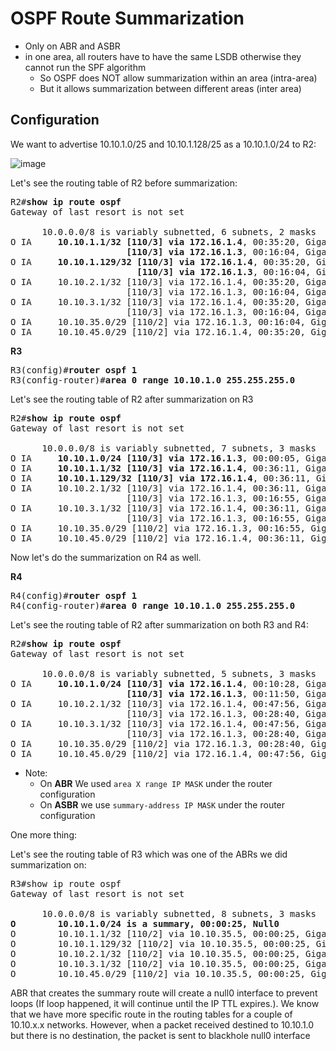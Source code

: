 # OSPF Route Summarization

* Only on ABR and ASBR
* in one area, all routers have to have the same LSDB otherwise they cannot run the SPF algorithm
  * So OSPF does NOT allow summarization within an area (intra-area)
  * But it allows summarization between different areas (inter area)

## Configuration

We want to advertise 10.10.1.0/25 and 10.10.1.128/25 as a 10.10.1.0/24 to R2:

![image](https://user-images.githubusercontent.com/31813625/33813525-57121496-ddf2-11e7-84aa-22e7ea668b53.png)

Let's see the routing table of R2 before summarization:
<pre>
R2#<b>show ip route ospf</b>
Gateway of last resort is not set

      10.0.0.0/8 is variably subnetted, 6 subnets, 2 masks
O IA     <b>10.10.1.1/32 [110/3] via 172.16.1.4</b>, 00:35:20, GigabitEthernet0/0
                      <b>[110/3] via 172.16.1.3</b>, 00:16:04, GigabitEthernet0/0
O IA     <b>10.10.1.129/32 [110/3] via 172.16.1.4</b>, 00:35:20, GigabitEthernet0/0
                        <b>[110/3] via 172.16.1.3</b>, 00:16:04, GigabitEthernet0/0
O IA     10.10.2.1/32 [110/3] via 172.16.1.4, 00:35:20, GigabitEthernet0/0
                      [110/3] via 172.16.1.3, 00:16:04, GigabitEthernet0/0
O IA     10.10.3.1/32 [110/3] via 172.16.1.4, 00:35:20, GigabitEthernet0/0
                      [110/3] via 172.16.1.3, 00:16:04, GigabitEthernet0/0
O IA     10.10.35.0/29 [110/2] via 172.16.1.3, 00:16:04, GigabitEthernet0/0
O IA     10.10.45.0/29 [110/2] via 172.16.1.4, 00:35:20, GigabitEthernet0/0
</pre>

**R3**
<pre>
R3(config)#<b>router ospf 1</b>
R3(config-router)#<b>area 0 range 10.10.1.0 255.255.255.0</b></pre>

Let's see the routing table of R2 after summarization on R3
<pre>
R2#<b>show ip route ospf</b>
Gateway of last resort is not set

      10.0.0.0/8 is variably subnetted, 7 subnets, 3 masks
O IA     <b>10.10.1.0/24 [110/3] via 172.16.1.3</b>, 00:00:05, GigabitEthernet0/0
O IA     <b>10.10.1.1/32 [110/3] via 172.16.1.4</b>, 00:36:11, GigabitEthernet0/0
O IA     <b>10.10.1.129/32 [110/3] via 172.16.1.4</b>, 00:36:11, GigabitEthernet0/0
O IA     10.10.2.1/32 [110/3] via 172.16.1.4, 00:36:11, GigabitEthernet0/0
                      [110/3] via 172.16.1.3, 00:16:55, GigabitEthernet0/0
O IA     10.10.3.1/32 [110/3] via 172.16.1.4, 00:36:11, GigabitEthernet0/0
                      [110/3] via 172.16.1.3, 00:16:55, GigabitEthernet0/0
O IA     10.10.35.0/29 [110/2] via 172.16.1.3, 00:16:55, GigabitEthernet0/0
O IA     10.10.45.0/29 [110/2] via 172.16.1.4, 00:36:11, GigabitEthernet0/0
</pre>
Now let's do the summarization on R4 as well.

**R4**
<pre>
R4(config)#<b>router ospf 1</b>
R4(config-router)#<b>area 0 range 10.10.1.0 255.255.255.0</b></pre>

Let's see the routing table of R2 after summarization on both R3 and R4:
<pre>
R2#<b>show ip route ospf</b>
Gateway of last resort is not set

      10.0.0.0/8 is variably subnetted, 5 subnets, 3 masks
O IA     <b>10.10.1.0/24 [110/3] via 172.16.1.4</b>, 00:10:28, GigabitEthernet0/0
                      <b>[110/3] via 172.16.1.3</b>, 00:11:50, GigabitEthernet0/0
O IA     10.10.2.1/32 [110/3] via 172.16.1.4, 00:47:56, GigabitEthernet0/0
                      [110/3] via 172.16.1.3, 00:28:40, GigabitEthernet0/0
O IA     10.10.3.1/32 [110/3] via 172.16.1.4, 00:47:56, GigabitEthernet0/0
                      [110/3] via 172.16.1.3, 00:28:40, GigabitEthernet0/0
O IA     10.10.35.0/29 [110/2] via 172.16.1.3, 00:28:40, GigabitEthernet0/0
O IA     10.10.45.0/29 [110/2] via 172.16.1.4, 00:47:56, GigabitEthernet0/0
</pre>

* Note:
  * On **ABR** We used `area X range IP MASK` under the router configuration
  * On **ASBR** we use `summary-address IP MASK` under the router configuration

One more thing:

Let's see the routing table of R3 which was one of the ABRs we did summarization on:
<pre>
R3#show ip route ospf
Gateway of last resort is not set

      10.0.0.0/8 is variably subnetted, 8 subnets, 3 masks
<b>O        10.10.1.0/24 is a summary, 00:00:25, Null0</b>
O        10.10.1.1/32 [110/2] via 10.10.35.5, 00:00:25, GigabitEthernet0/5
O        10.10.1.129/32 [110/2] via 10.10.35.5, 00:00:25, GigabitEthernet0/5
O        10.10.2.1/32 [110/2] via 10.10.35.5, 00:00:25, GigabitEthernet0/5
O        10.10.3.1/32 [110/2] via 10.10.35.5, 00:00:25, GigabitEthernet0/5
O        10.10.45.0/29 [110/2] via 10.10.35.5, 00:00:25, GigabitEthernet0/5
</pre>
ABR that creates the summary route will create a null0 interface to prevent loops
(If loop happened, it will continue until the IP TTL expires.).
We know that we have more specific route in the routing tables for a couple of 10.10.x.x networks.
However, when a packet received destined to 10.10.1.0 but there is no destination, the packet is sent to
blackhole null0 interface